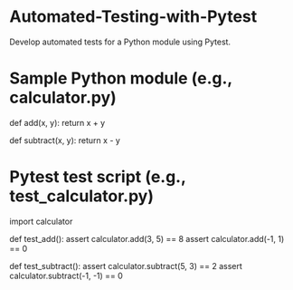 # Automated-Testing-with-Pytest
Develop automated tests for a Python module using Pytest.
# Sample Python module (e.g., calculator.py)
def add(x, y):
    return x + y

def subtract(x, y):
    return x - y

# Pytest test script (e.g., test_calculator.py)
import calculator

def test_add():
    assert calculator.add(3, 5) == 8
    assert calculator.add(-1, 1) == 0

def test_subtract():
    assert calculator.subtract(5, 3) == 2
    assert calculator.subtract(-1, -1) == 0
